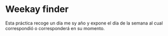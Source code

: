 # Weekay finder
Esta práctica recoge un día me sy año y expone el día de la semana al cual correspondió o corresponderá en su momento.
